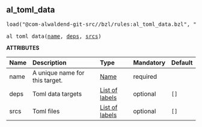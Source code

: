 <!-- Generated with Stardoc: http://skydoc.bazel.build -->



<a id="al_toml_data"></a>

## al_toml_data

<pre>
load("@com-alwaldend-git-src//bzl/rules:al_toml_data.bzl", "al_toml_data")

al_toml_data(<a href="#al_toml_data-name">name</a>, <a href="#al_toml_data-deps">deps</a>, <a href="#al_toml_data-srcs">srcs</a>)
</pre>



**ATTRIBUTES**


| Name  | Description | Type | Mandatory | Default |
| :------------- | :------------- | :------------- | :------------- | :------------- |
| <a id="al_toml_data-name"></a>name |  A unique name for this target.   | <a href="https://bazel.build/concepts/labels#target-names">Name</a> | required |  |
| <a id="al_toml_data-deps"></a>deps |  Toml data targets   | <a href="https://bazel.build/concepts/labels">List of labels</a> | optional |  `[]`  |
| <a id="al_toml_data-srcs"></a>srcs |  Toml files   | <a href="https://bazel.build/concepts/labels">List of labels</a> | optional |  `[]`  |



